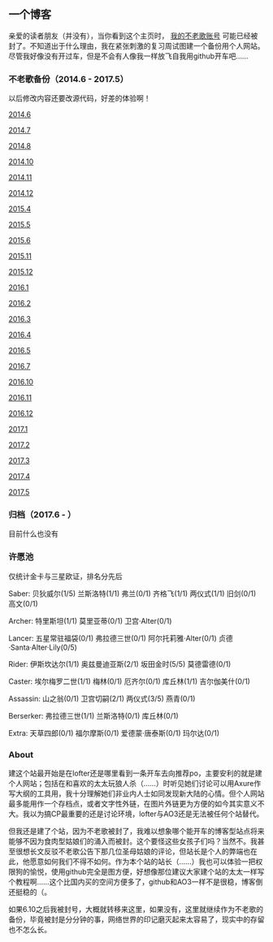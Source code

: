 ## 一个博客

亲爱的读者朋友（并没有），当你看到这个主页时， [我的不老歌账号](http://bulaoge.net/?timesubject) 可能已经被封了。不知道出于什么理由，我在紧张刺激的复习周试图建一个备份用个人网站。尽管我好像没有开过车，但是不会有人像我一样放飞自我用github开车吧……

### 不老歌备份（2014.6 - 2017.5）

以后修改内容还要改源代码，好差的体验啊！

[2014.6](https://timesubject.github.io/%E5%A4%B1%E6%A2%A6%E8%AE%B0%202014%E5%B9%B406%E6%9C%88.html)

[2014.7](https://timesubject.github.io/%E5%A4%B1%E6%A2%A6%E8%AE%B0%202014%E5%B9%B407%E6%9C%88.html)

[2014.8](https://timesubject.github.io/%E5%A4%B1%E6%A2%A6%E8%AE%B0%202014%E5%B9%B408%E6%9C%88.html)

[2014.10](https://timesubject.github.io/%E5%A4%B1%E6%A2%A6%E8%AE%B0%202014%E5%B9%B410%E6%9C%88.html)

[2014.11](https://timesubject.github.io/%E5%A4%B1%E6%A2%A6%E8%AE%B0%202014%E5%B9%B411%E6%9C%88.html)

[2014.12](https://timesubject.github.io/%E5%A4%B1%E6%A2%A6%E8%AE%B0%202014%E5%B9%B412%E6%9C%88.html)

[2015.4](https://timesubject.github.io/%E5%A4%B1%E6%A2%A6%E8%AE%B0%202015%E5%B9%B404%E6%9C%88.html)

[2015.5](https://timesubject.github.io/%E5%A4%B1%E6%A2%A6%E8%AE%B0%202015%E5%B9%B405%E6%9C%88.html)

[2015.6](https://timesubject.github.io/%E5%A4%B1%E6%A2%A6%E8%AE%B0%202015%E5%B9%B406%E6%9C%88.html)

[2015.11](https://timesubject.github.io/%E5%A4%B1%E6%A2%A6%E8%AE%B0%202015%E5%B9%B411%E6%9C%88.html)

[2015.12](https://timesubject.github.io/%E5%A4%B1%E6%A2%A6%E8%AE%B0%202015%E5%B9%B412%E6%9C%88.html)

[2016.1](https://timesubject.github.io/%E5%A4%B1%E6%A2%A6%E8%AE%B0%202016%E5%B9%B401%E6%9C%88.html)

[2016.2](https://timesubject.github.io/%E5%A4%B1%E6%A2%A6%E8%AE%B0%202016%E5%B9%B402%E6%9C%88.html)

[2016.3](https://timesubject.github.io/%E5%A4%B1%E6%A2%A6%E8%AE%B0%202016%E5%B9%B403%E6%9C%88.html)

[2016.4](https://timesubject.github.io/%E5%A4%B1%E6%A2%A6%E8%AE%B0%202016%E5%B9%B404%E6%9C%88.html)

[2016.5](https://timesubject.github.io/%E5%A4%B1%E6%A2%A6%E8%AE%B0%202016%E5%B9%B405%E6%9C%88.html)

[2016.7](https://timesubject.github.io/%E5%A4%B1%E6%A2%A6%E8%AE%B0%202016%E5%B9%B407%E6%9C%88.html)

[2016.10](https://timesubject.github.io/%E5%A4%B1%E6%A2%A6%E8%AE%B0%202016%E5%B9%B410%E6%9C%88.html)

[2016.11](https://timesubject.github.io/%E5%A4%B1%E6%A2%A6%E8%AE%B0%202016%E5%B9%B411%E6%9C%88.html)

[2016.12](https://timesubject.github.io/%E5%A4%B1%E6%A2%A6%E8%AE%B0%202016%E5%B9%B412%E6%9C%88.html)

[2017.1](https://timesubject.github.io/%E5%A4%B1%E6%A2%A6%E8%AE%B0%202017%E5%B9%B401%E6%9C%88.html)

[2017.2](https://timesubject.github.io/%E5%A4%B1%E6%A2%A6%E8%AE%B0%202017%E5%B9%B402%E6%9C%88.html)

[2017.3](https://timesubject.github.io/%E5%A4%B1%E6%A2%A6%E8%AE%B0%202017%E5%B9%B403%E6%9C%88.html)

[2017.4](https://timesubject.github.io/%E5%A4%B1%E6%A2%A6%E8%AE%B0%202017%E5%B9%B404%E6%9C%88.html)

[2017.5](https://timesubject.github.io/%E5%A4%B1%E6%A2%A6%E8%AE%B0%202017%E5%B9%B405%E6%9C%88.html)

### 归档（2017.6 - ）

目前什么也没有

### 许愿池

仅统计金卡与三星欧证，排名分先后

Saber: 贝狄威尔(1/5) 兰斯洛特(1/1) 弗兰(0/1) 齐格飞(1/1) 两仪式(1/1) 旧剑(0/1) 高文(0/1)

Archer: 特里斯坦(1/1) 莫里亚蒂(0/1) 卫宫·Alter(0/1)

Lancer: 五星常驻福袋(0/1) 弗拉德三世(0/1) 阿尔托莉雅·Alter(0/1) 贞德·Santa·Alter·Lily(0/5)

Rider: 伊斯坎达尔(1/1) 奥兹曼迪亚斯(2/1) 坂田金时(5/5) 莫德雷德(0/1)

Caster: 埃尔梅罗二世(1/1) 梅林(0/1) 厄齐尔(0/1) 库丘林(1/1) 吉尔伽美什(0/1)

Assassin: 山之翁(0/1) 卫宫切嗣(2/1) 两仪式(3/5) 燕青(0/1)

Berserker: 弗拉德三世(1/1) 兰斯洛特(0/1) 库丘林(0/1)

Extra: 天草四郎(0/1) 福尔摩斯(0/1) 爱德蒙·唐泰斯(0/1) 玛尔达(0/1)

### About

建这个站最开始是在lofter还是哪里看到一条开车去向推荐po，主要安利的就是建个人网站；包括在和喜欢的太太玩狼人杀（……）时听见她们讨论可以用Axure作写大纲的工具用，我十分理解她们非业内人士如同发现新大陆的心情。但个人网站最多能用作一个存档点，或者文字性外链，在图片外链更为方便的如今其实意义不大。我以为搞CP最重要的还是讨论环境，lofter与AO3还是无法被任何个站替代。

但我还是建了个站，因为不老歌被封了，我难以想象哪个能开车的博客型站点将来能够不因为食肉型姑娘们的涌入而被封。这个要怪这些女孩子们吗？当然不。我甚至很想长文反驳不老歌公告下那几位圣母姑娘的评论，但站长是个人的弊端也在此，他愿意如何我们不得不如何。作为本个站的站长（……）我也可以体验一把权限狗的愉悦，使用github完全是图方便，好想像那位建议大家建个站的太太一样写个教程啊……这个比国内买的空间方便多了，github和AO3一样不是很稳，博客倒还挺稳的（。

如果6.10之后我被封号，大概就转移来这里，如果没有，这里就继续作为不老歌的备份，毕竟被封是分分钟的事，网络世界的印记磨灭起来太容易了，现实中的存留也不怎么长。
